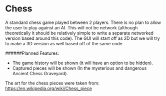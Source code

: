 # Chess

A standard chess game played between 2 players. There is no plan to allow the user to play against an AI. This will not be network (although theoretically it should be relatively simple to write a separate networked version based around this code). The GUI will start off as 2D but we will try to make a 3D version as well based off of the same code.

######Planned Features:

- The game history will be shown (it will have an option to be hidden).
- Captured pieces will be shown (In the mysterious and dangerous Ancient Chess Graveyard).

The art for the chess pieces were taken from: https://en.wikipedia.org/wiki/Chess_piece
